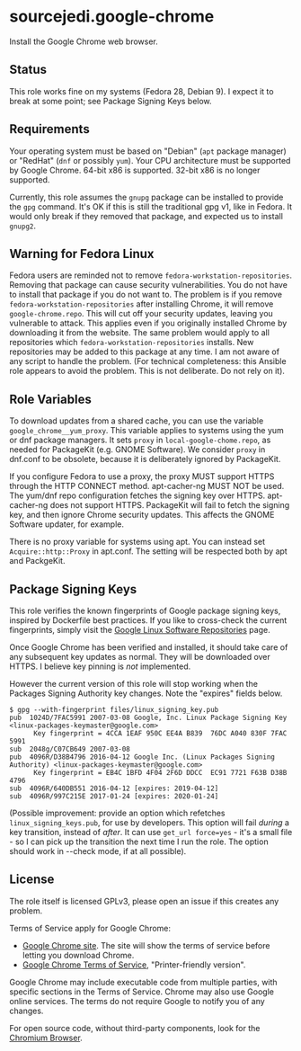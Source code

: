 # sourcejedi.google-chrome #

Install the Google Chrome web browser.


## Status

This role works fine on my systems (Fedora 28, Debian 9).  I expect it to break at some point; see Package Signing Keys below.


## Requirements

Your operating system must be based on "Debian" (`apt` package manager) or "RedHat" (`dnf` or possibly `yum`).
Your CPU architecture must be supported by Google Chrome.  64-bit x86 is supported.  32-bit x86 is no longer supported.

Currently, this role assumes the `gnupg` package can be installed to provide the `gpg` command.  It's OK if this is still the traditional gpg v1, like in Fedora.  It would only break if they removed that package, and expected us to install `gnupg2`.


## Warning for Fedora Linux

Fedora users are reminded not to remove `fedora-workstation-repositories`.  Removing that package can cause security vulnerabilities.  You do not have to install that package if you do not want to.  The problem is if you remove `fedora-workstation-repositories` after installing Chrome, it will remove `google-chrome.repo`.  This will cut off your security updates, leaving you vulnerable to attack.  This applies even if you originally installed Chrome by downloading it from the website.  The same problem would apply to all repositories which `fedora-workstation-repositories` installs.  New repositories may be added to this package at any time.  I am not aware of any script to handle the problem.  (For technical completeness: this Ansible role appears to avoid the problem.  This is not deliberate.  Do not rely on it).


## Role Variables

To download updates from a shared cache, you can use the variable `google_chrome__yum_proxy`.  This variable applies to systems using the yum or dnf package managers.  It sets `proxy` in `local-google-chome.repo`, as needed for PackageKit (e.g. GNOME Software).  We consider `proxy` in dnf.conf to be obsolete, because it is deliberately ignored by PackageKit.

If you configure Fedora to use a proxy, the proxy MUST support HTTPS through the HTTP CONNECT method.  apt-cacher-ng MUST NOT be used.  The yum/dnf repo configuration fetches the signing key over HTTPS.  apt-cacher-ng does not support HTTPS.  PackageKit will fail to fetch the signing key, and then ignore Chrome security updates.  This affects the GNOME Software updater, for example.

There is no proxy variable for systems using apt.  You can instead set `Acquire::http::Proxy` in apt.conf.  The setting will be respected both by apt and PackgeKit.


## Package Signing Keys

This role verifies the known fingerprints of Google package signing keys, inspired by Dockerfile best practices.  If you like to cross-check the current fingerprints, simply visit the [Google Linux Software Repositories](https://www.google.com/linuxrepositories/) page.

Once Google Chrome has been verified and installed, it should take care of any subsequent key updates as normal.  They will be downloaded over HTTPS.  I believe key pinning is *not* implemented.

However the current version of this role will stop working when the Packages Signing Authority key changes.  Note the "expires" fields below.

```
$ gpg --with-fingerprint files/linux_signing_key.pub
pub  1024D/7FAC5991 2007-03-08 Google, Inc. Linux Package Signing Key <linux-packages-keymaster@google.com>
      Key fingerprint = 4CCA 1EAF 950C EE4A B839  76DC A040 830F 7FAC 5991
sub  2048g/C07CB649 2007-03-08
pub  4096R/D38B4796 2016-04-12 Google Inc. (Linux Packages Signing Authority) <linux-packages-keymaster@google.com>
      Key fingerprint = EB4C 1BFD 4F04 2F6D DDCC  EC91 7721 F63B D38B 4796
sub  4096R/640DB551 2016-04-12 [expires: 2019-04-12]
sub  4096R/997C215E 2017-01-24 [expires: 2020-01-24]
```

(Possible improvement: provide an option which refetches `linux_signing_keys.pub`, for use by developers.  This option will fail *during* a key transition, instead of *after*.  It can use `get_url force=yes` - it's a small file - so I can pick up the transition the next time I run the role.  The option should work in --check mode, if at all possible).


## License

The role itself is licensed GPLv3, please open an issue if this creates any problem.

Terms of Service apply for Google Chrome:

* [Google Chrome site](https://www.google.com/chrome/).  The site will show the terms of service before letting you download Chrome.
* [Google Chrome Terms of Service](https://www.google.com/intl/en/chrome/browser/privacy/eula_text.html]), "Printer-friendly version".

Google Chrome may include executable code from multiple parties, with specific sections in the Terms of Service.  Chrome may also use Google online services.  The terms do not require Google to notify you of any changes.

For open source code, without third-party components, look for the [Chromium Browser](https://www.chromium.org/).
